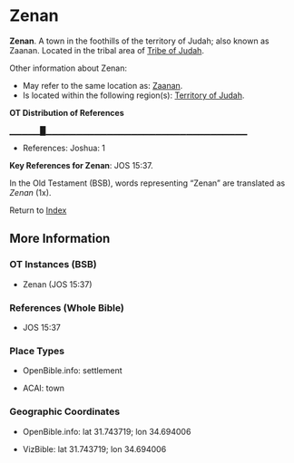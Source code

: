 # Zenan
**Zenan**. 
A town in the foothills of the territory of Judah; also known as Zaanan. 
Located in the tribal area of [Tribe of Judah](../../../groups/md/acai/Judah.md). 




Other information about Zenan:


* May refer to the same location as: 
[Zaanan](Zaanan.md). 
* Is located within the following region(s): 
[Territory of Judah](TerritoryOfJudah.md). 


**OT Distribution of References**

▁▁▁▁▁█▁▁▁▁▁▁▁▁▁▁▁▁▁▁▁▁▁▁▁▁▁▁▁▁▁▁▁▁▁▁▁▁▁
* References: Joshua: 1



**Key References for Zenan**: 
JOS 15:37. 


In the Old Testament (BSB), words representing “Zenan” are translated as 
*Zenan* (1x). 




Return to [Index](00-Index.md)

## More Information

### OT Instances (BSB)

* Zenan (JOS 15:37)



### References (Whole Bible)

* JOS 15:37


### Place Types

* OpenBible.info: settlement

* ACAI: town



### Geographic Coordinates

* OpenBible.info: lat 31.743719; lon 34.694006

* VizBible: lat 31.743719; lon 34.694006




